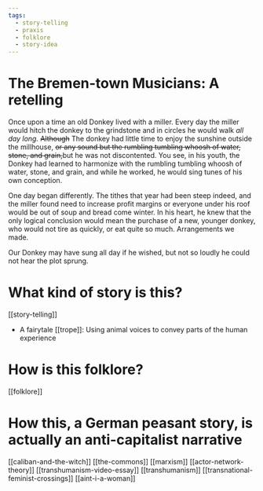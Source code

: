 ```yaml
---
tags:
  - story-telling
  - praxis
  - folklore
  - story-idea
---
```

# The Bremen-town Musicians: A retelling
Once upon a time an old Donkey lived with a miller. Every day the miller would hitch the donkey to the grindstone and in circles he would walk *all day long.* 
~~Although~~ The donkey had little time to enjoy the sunshine outside the millhouse, ~~or any sound but the rumbling tumbling whoosh of water, stone, and grain,~~but he was not discontented. You see, in his youth, the Donkey had learned to harmonize with the rumbling tumbling whoosh of water, stone, and grain, and while he worked, he would sing tunes of his own conception.

One day began differently. The tithes that year had been steep indeed, and the miller found need to increase profit margins or everyone under his roof would be out of soup and bread come winter. In his heart, he knew that the only logical conclusion would mean the purchase of a new, younger donkey, who would not tire as quickly, or eat quite so much. Arrangements we made.

Our Donkey may have sung all day if he wished, but not so loudly he could not hear the plot sprung.

# What kind of story is this?
[[story-telling]]
- A fairytale [[trope]]: Using animal voices to convey parts of the human experience

# How is this folklore?
[[folklore]]

# How this, a German peasant story, is actually an anti-capitalist narrative
[[caliban-and-the-witch]]
[[the-commons]]
[[marxism]]
[[actor-network-theory]]
[[transhumanism-video-essay]]
[[transhumanism]]
[[transnational-feminist-crossings]]
[[aint-i-a-woman]]


